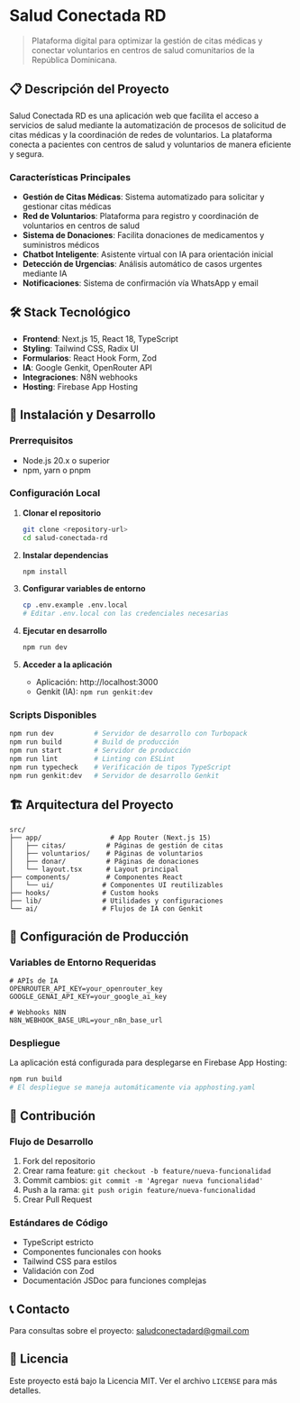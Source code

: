 # Salud Conectada RD

> Plataforma digital para optimizar la gestión de citas médicas y conectar voluntarios en centros de salud comunitarios de la República Dominicana.

## 📋 Descripción del Proyecto

Salud Conectada RD es una aplicación web que facilita el acceso a servicios de salud mediante la automatización de procesos de solicitud de citas médicas y la coordinación de redes de voluntarios. La plataforma conecta a pacientes con centros de salud y voluntarios de manera eficiente y segura.

### Características Principales

- **Gestión de Citas Médicas**: Sistema automatizado para solicitar y gestionar citas médicas
- **Red de Voluntarios**: Plataforma para registro y coordinación de voluntarios en centros de salud
- **Sistema de Donaciones**: Facilita donaciones de medicamentos y suministros médicos
- **Chatbot Inteligente**: Asistente virtual con IA para orientación inicial
- **Detección de Urgencias**: Análisis automático de casos urgentes mediante IA
- **Notificaciones**: Sistema de confirmación vía WhatsApp y email

## 🛠️ Stack Tecnológico

- **Frontend**: Next.js 15, React 18, TypeScript
- **Styling**: Tailwind CSS, Radix UI
- **Formularios**: React Hook Form, Zod
- **IA**: Google Genkit, OpenRouter API
- **Integraciones**: N8N webhooks
- **Hosting**: Firebase App Hosting

## 🚀 Instalación y Desarrollo

### Prerrequisitos

- Node.js 20.x o superior
- npm, yarn o pnpm

### Configuración Local

1. **Clonar el repositorio**

   ```bash
   git clone <repository-url>
   cd salud-conectada-rd
   ```

2. **Instalar dependencias**

   ```bash
   npm install
   ```

3. **Configurar variables de entorno**

   ```bash
   cp .env.example .env.local
   # Editar .env.local con las credenciales necesarias
   ```

4. **Ejecutar en desarrollo**

   ```bash
   npm run dev
   ```

5. **Acceder a la aplicación**
   - Aplicación: http://localhost:3000
   - Genkit (IA): `npm run genkit:dev`

### Scripts Disponibles

```bash
npm run dev          # Servidor de desarrollo con Turbopack
npm run build        # Build de producción
npm run start        # Servidor de producción
npm run lint         # Linting con ESLint
npm run typecheck    # Verificación de tipos TypeScript
npm run genkit:dev   # Servidor de desarrollo Genkit
```

## 🏗️ Arquitectura del Proyecto

```
src/
├── app/                 # App Router (Next.js 15)
│   ├── citas/          # Páginas de gestión de citas
│   ├── voluntarios/    # Páginas de voluntarios
│   ├── donar/          # Páginas de donaciones
│   └── layout.tsx      # Layout principal
├── components/         # Componentes React
│   └── ui/            # Componentes UI reutilizables
├── hooks/             # Custom hooks
├── lib/               # Utilidades y configuraciones
└── ai/                # Flujos de IA con Genkit
```

## 🔧 Configuración de Producción

### Variables de Entorno Requeridas

```env
# APIs de IA
OPENROUTER_API_KEY=your_openrouter_key
GOOGLE_GENAI_API_KEY=your_google_ai_key

# Webhooks N8N
N8N_WEBHOOK_BASE_URL=your_n8n_base_url
```

### Despliegue

La aplicación está configurada para desplegarse en Firebase App Hosting:

```bash
npm run build
# El despliegue se maneja automáticamente via apphosting.yaml
```

## 🤝 Contribución

### Flujo de Desarrollo

1. Fork del repositorio
2. Crear rama feature: `git checkout -b feature/nueva-funcionalidad`
3. Commit cambios: `git commit -m 'Agregar nueva funcionalidad'`
4. Push a la rama: `git push origin feature/nueva-funcionalidad`
5. Crear Pull Request

### Estándares de Código

- TypeScript estricto
- Componentes funcionales con hooks
- Tailwind CSS para estilos
- Validación con Zod
- Documentación JSDoc para funciones complejas

## 📞 Contacto

Para consultas sobre el proyecto: saludconectadard@gmail.com

## 📄 Licencia

Este proyecto está bajo la Licencia MIT. Ver el archivo `LICENSE` para más detalles.